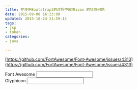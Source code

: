 ```yaml
---
title: 在使用Bootstrap3的过程中解决icon 的错位问题
date: 2015-09-08 16:33:00
updated: 2015-10-24 21:59:13
tags: 
- jsp
- token
categories: 
- java

---
```

[https://github.com/FortAwesome/Font-Awesome/issues/4313](https://github.com/FortAwesome/Font-Awesome/issues/4313)
    <div class="form-group has-feedback">
        <label class="control-label">Font Awesome</label>
        <input type="text" class="form-control">
        <span class="fa fa-search form-control-feedback"></span>
    </div>
    <div class="form-group has-feedback">
        <label class="control-label">Glyphicon</label>
        <input type="text" class="form-control">
        <span class="glyphicon glyphicon-search form-control-feedback"></span>
    </div>


